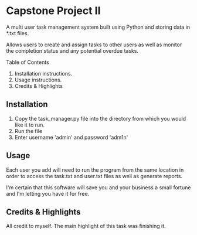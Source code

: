 # Capstone Project II

A multi user task management system built using Python and storing data in *.txt files.

Allows users to create and assign tasks to other users as well as monitor the completion status and any potential overdue tasks.

Table of Contents

1. Installation instructions.
2. Usage instructions.
3. Credits & Highlights

## Installation

1. Copy the task_manager.py file into the directory from which you would like it to run.
2. Run the file
3. Enter username 'admin' and password 'adm1n' 

## Usage

Each user you add will need to run the program from the same location in order to access the task.txt and user.txt files as well as generate reports.

I'm certain that this software will save you and your business a small fortune and I'm letting you have it for free.

## Credits & Highlights

All credit to myself. The main highlight of this task was finishing it.